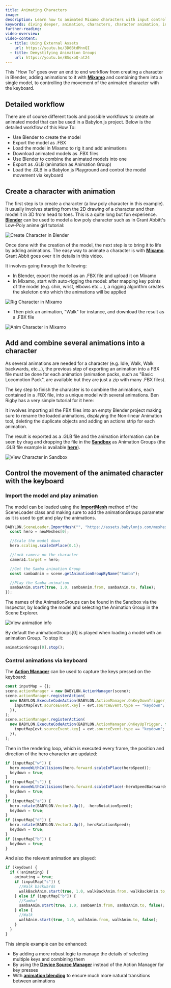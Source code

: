 ```yaml
---
title: Animating Characters
image:
description: Learn how to animated Mixamo characters with input control.
keywords: diving deeper, animation, characters, character animation, input
further-reading:
video-overview:
video-content:
  - title: Using External Assets
    url: https://youtu.be/3D6BtdMnnQI
  - title: Demystifying Animation Groups
    url: https://youtu.be/BSqxoQ-at24
---
```


This "How To" goes over an end to end workflow from creating a character in Blender, adding animations to it with [**Mixamo**](http://www.mixamo.com) and combining them into a single model, to controlling the movement of the animated character with the keyboard.

## Detailed workflow

There are of course different tools and possible workflows to create an animated model that can be used in a Babylon.js project. Below is the detailed workflow of this How To:

- Use Blender to create the model
- Export the model as .FBX
- Load the model in Mixamo to rig it and add animations
- Download animated models as .FBX files
- Use Blender to combine the animated models into one
- Export as .GLB (animation as Animation Group)
- Load the .GLB in a Babylon.js Playground and control the model movement via keyboard

## Create a character with animation

The first step is to create a character (a low poly character in this example). It usually involves starting from the 2D drawing of a character and then model it in 3D from head to toes. This is a quite long but fun experience. [**Blender**](https://www.blender.org) can be used to model a low poly character such as in Grant Abbitt's Low-Poly anime girl tutorial:

<Youtube id="E5HnnGcGvmc"/>

![Create Character in Blender](/img/how_to/animatedCharact/createCharact.jpg)

Once done with the creation of the model, the next step is to bring it to life by adding animations. The easy way to animate a character is with [**Mixamo**](https://www.mixamo.com). Grant Abbit goes over it in details in this video.

<Youtube id="k-ZeLNV4zPw"/>

It involves going through the following:

- In Blender, export the model as an .FBX file and upload it on Mixamo
- In Mixamo, start with auto-rigging the model: after mapping key points of the model (e.g. chin, wrist, elbows etc… ), a rigging algorithm creates the skeleton onto which the animations will be applied

![Rig Character in Mixamo](/img/how_to/animatedCharact/rigCharact.jpg)

- Then pick an animation, "Walk" for instance, and download the result as a .FBX file

![Anim Character in Mixamo](/img/how_to/animatedCharact/animCharact.jpg)

## Add and combine several animations into a character

As several animations are needed for a character (e.g. Idle, Walk, Walk backwards, etc…), the previous step of exporting an animation into a FBX file must be done for each animation (animation packs, such as "Basic Locomotion Pack", are available but they are just a zip with many .FBX files).

The key step to finish the character is to combine the animations, each contained in a .FBX file, into a unique model with several animations. Ben Rigby has a very simple tutorial for it here:

<Youtube id="9EWJhqPafpk"/>

It involves importing all the FBX files into an empty Blender project making sure to rename the loaded animations, displaying the Non-linear Animation tool, deleting the duplicate objects and adding an actions strip for each animation.

The result is exported as a .GLB file and the animation information can be seen by drag and dropping the file in the [**Sandbox**](https://sandbox.babylonjs.com/) as Animation Groups (the .GLB file example is available [**here**](https://assets.babylonjs.com/meshes/HVGirl.glb)).

![View Character in Sandbox](/img/how_to/animatedCharact/viewCharact.jpg)

## Control the movement of the animated character with the keyboard

### Import the model and play animation

The model can be loaded using the [**ImportMesh**](/typedoc/classes/babylon.sceneloader#importmesh) method of the SceneLoader class and making sure to add the animationGroups parameter as it is used to get and play the animations.

```javascript
BABYLON.SceneLoader.ImportMesh("", "https://assets.babylonjs.com/meshes/", "HVGirl.glb", scene, function (newMeshes, particleSystems, skeletons, animationGroups) {
  const hero = newMeshes[0];

  //Scale the model down
  hero.scaling.scaleInPlace(0.1);

  //Lock camera on the character
  camera1.target = hero;

  //Get the Samba animation Group
  const sambaAnim = scene.getAnimationGroupByName("Samba");

  //Play the Samba animation
  sambaAnim.start(true, 1.0, sambaAnim.from, sambaAnim.to, false);
});
```

<Playground id="#Z6SWJU#5" title="Load Model and Play Animation Group" description="Simple example of loading a gltf/glb asset and playing the animation groups tha come with it." image="/img/playgroundsAndNMEs/divingDeeperAnimatedCharacter1.jpg" isMain={true} category="Animation"/>

The names of the AnimationGroups can be found in the Sandbox via the Inspector, by loading the model and selecting the Animation Group in the Scene Explorer.

![View animation info](/img/how_to/animatedCharact/viewAnim.jpg)

By default the animationGroups[0] is played when loading a model with an animation Group. To stop it:

```javascript
animationGroups[0].stop();
```

### Control animations via keyboard

The [**Action Manager**](/features/featuresDeepDive/events/actions) can be used to capture the keys pressed on the keyboard:

```javascript
const inputMap = {};
scene.actionManager = new BABYLON.ActionManager(scene);
scene.actionManager.registerAction(
  new BABYLON.ExecuteCodeAction(BABYLON.ActionManager.OnKeyDownTrigger, function (evt) {
    inputMap[evt.sourceEvent.key] = evt.sourceEvent.type == "keydown";
  }),
);
scene.actionManager.registerAction(
  new BABYLON.ExecuteCodeAction(BABYLON.ActionManager.OnKeyUpTrigger, function (evt) {
    inputMap[evt.sourceEvent.key] = evt.sourceEvent.type == "keydown";
  }),
);
```

Then in the rendering loop, which is executed every frame, the position and direction of the hero character are updated:

```javascript
if (inputMap["w"]) {
  hero.moveWithCollisions(hero.forward.scaleInPlace(heroSpeed));
  keydown = true;
}
if (inputMap["s"]) {
  hero.moveWithCollisions(hero.forward.scaleInPlace(-heroSpeedBackwards));
  keydown = true;
}
if (inputMap["a"]) {
  hero.rotate(BABYLON.Vector3.Up(), -heroRotationSpeed);
  keydown = true;
}
if (inputMap["d"]) {
  hero.rotate(BABYLON.Vector3.Up(), heroRotationSpeed);
  keydown = true;
}
if (inputMap["b"]) {
  keydown = true;
}
```

And also the relevant animation are played:

```javascript
if (keydown) {
  if (!animating) {
    animating = true;
    if (inputMap["s"]) {
      //Walk backwards
      walkBackAnim.start(true, 1.0, walkBackAnim.from, walkBackAnim.to, false);
    } else if (inputMap["b"]) {
      //Samba!
      sambaAnim.start(true, 1.0, sambaAnim.from, sambaAnim.to, false);
    } else {
      //Walk
      walkAnim.start(true, 1.0, walkAnim.from, walkAnim.to, false);
    }
  }
}
```

<Playground id="#AHQEIB#17" title="Load a Character with Keyboard Control" description="Load a character and control it's animations with the keyboard." image="/img/playgroundsAndNMEs/divingDeeperAnimatedCharacter2.jpg"/>

This simple example can be enhanced:

- By adding a more robust logic to manage the details of selecting multiple keys and combining them
- By using the [**Device Source Manager**](/features/featuresDeepDive/input/deviceSourceManager) instead of the Action Manager for key presses
- With [**animation blending**](/features/featuresDeepDive/animation/advanced_animations#animation-blending) to ensure much more natural transitions between animations
